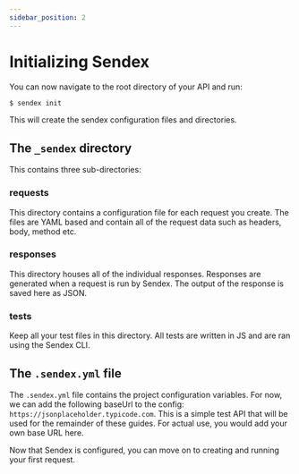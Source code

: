 ```yaml
---
sidebar_position: 2
---
```


# Initializing Sendex

You can now navigate to the root directory of your API and run:

```bash
$ sendex init
```

This will create the sendex configuration files and directories.

## The `_sendex` directory

This contains three sub-directories:

### requests
This directory contains a configuration file for each request you create. The files are YAML based and contain all of the request data such as headers, body, method etc.

### responses
This directory houses all of the individual responses. Responses are generated when a request is run by Sendex. The output of the response is saved here as JSON.

### tests
Keep all your test files in this directory. All tests are written in JS and are ran using the Sendex CLI.

## The `.sendex.yml` file

The `.sendex.yml` file contains the project configuration variables. For now, we can add the following baseUrl to the config: `https://jsonplaceholder.typicode.com`. This is a simple test API that will be used for the remainder of these guides. For actual use, you would add your own base URL here.

Now that Sendex is configured, you can move on to creating and running your first request.